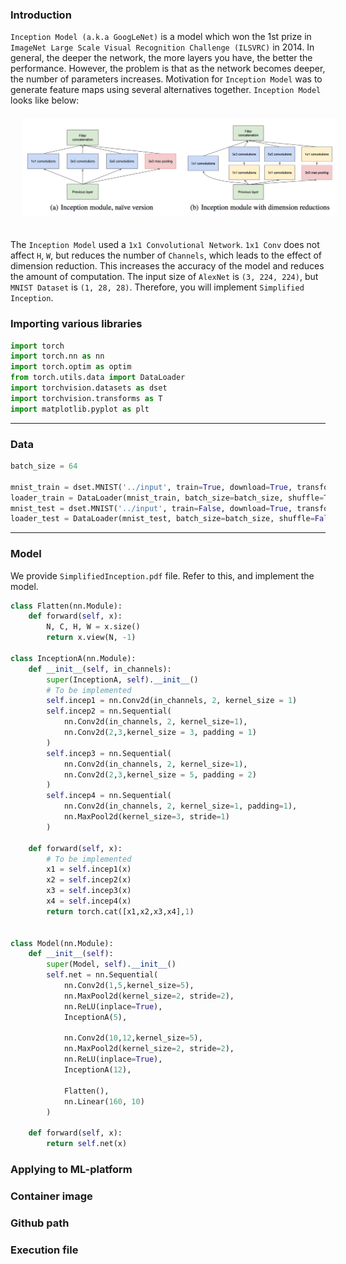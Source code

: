
### Introduction ###
`Inception Model (a.k.a GoogLeNet)` is a model which won the 1st prize in `ImageNet Large Scale Visual Recognition Challenge (ILSVRC)` in 2014. In general, the deeper the network, the more layers you have, the better the performance. However, the problem is that as the network becomes deeper, the number of parameters increases. Motivation for `Inception Model` was to generate feature maps using several alternatives together. `Inception Model` looks like below:
<img src="Inception.png" alt="Drawing" style="width: 800px; margin: 20px"/>

The `Inception Model` used a `1x1 Convolutional Network`. `1x1 Conv` does not affect `H`, `W`, but reduces the number of `Channels`, which leads to the effect of dimension reduction. This increases the accuracy of the model and reduces the amount of computation. The input size of `AlexNet` is `(3, 224, 224)`, but `MNIST Dataset` is `(1, 28, 28)`. Therefore, you will implement `Simplified Inception`.

### Importing various libraries 

~~~ python
import torch
import torch.nn as nn
import torch.optim as optim
from torch.utils.data import DataLoader
import torchvision.datasets as dset
import torchvision.transforms as T
import matplotlib.pyplot as plt
~~~

---
### Data

~~~ python
batch_size = 64

mnist_train = dset.MNIST('../input', train=True, download=True, transform=T.ToTensor())
loader_train = DataLoader(mnist_train, batch_size=batch_size, shuffle=True)
mnist_test = dset.MNIST('../input', train=False, download=True, transform=T.ToTensor())
loader_test = DataLoader(mnist_test, batch_size=batch_size, shuffle=False)

~~~
---
### Model

We provide `SimplifiedInception.pdf` file. Refer to this, and implement the model.

~~~ python
class Flatten(nn.Module):
    def forward(self, x):
        N, C, H, W = x.size()
        return x.view(N, -1)

class InceptionA(nn.Module):
    def __init__(self, in_channels):
        super(InceptionA, self).__init__()
        # To be implemented
        self.incep1 = nn.Conv2d(in_channels, 2, kernel_size = 1)
        self.incep2 = nn.Sequential(
            nn.Conv2d(in_channels, 2, kernel_size=1),
            nn.Conv2d(2,3,kernel_size = 3, padding = 1)
        )
        self.incep3 = nn.Sequential(
            nn.Conv2d(in_channels, 2, kernel_size=1),
            nn.Conv2d(2,3,kernel_size = 5, padding = 2)
        )
        self.incep4 = nn.Sequential(
            nn.Conv2d(in_channels, 2, kernel_size=1, padding=1),
            nn.MaxPool2d(kernel_size=3, stride=1)
        )

    def forward(self, x):
        # To be implemented
        x1 = self.incep1(x)
        x2 = self.incep2(x)
        x3 = self.incep3(x)
        x4 = self.incep4(x)
        return torch.cat([x1,x2,x3,x4],1)
    

class Model(nn.Module):
    def __init__(self):
        super(Model, self).__init__()
        self.net = nn.Sequential(
            nn.Conv2d(1,5,kernel_size=5),
            nn.MaxPool2d(kernel_size=2, stride=2),
            nn.ReLU(inplace=True),
            InceptionA(5),
            
            nn.Conv2d(10,12,kernel_size=5),
            nn.MaxPool2d(kernel_size=2, stride=2),
            nn.ReLU(inplace=True),
            InceptionA(12),
            
            Flatten(),
            nn.Linear(160, 10)
        )

    def forward(self, x):
        return self.net(x)
~~~

### Applying to ML-platform

### Container image

### Github path

### Execution file
